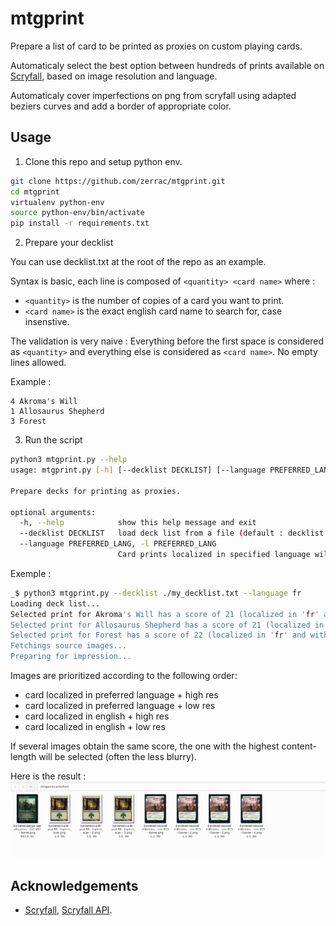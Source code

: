 # mtgprint

Prepare a list of card to be printed as proxies on custom playing cards.

Automaticaly select the best option between hundreds of prints available on [Scryfall](https://scryfall.com/), based on image resolution and language.

Automaticaly cover imperfections on png from scryfall using adapted beziers curves and add a border of appropriate color.

## Usage

1. Clone this repo and setup python env.

```bash
git clone https://github.com/zerrac/mtgprint.git
cd mtgprint
virtualenv python-env
source python-env/bin/activate
pip install -r requirements.txt
```

2. Prepare your decklist

You can use decklist.txt at the root of the repo as an example.

Syntax is basic, each line is composed of `<quantity> <card name>` where :
- `<quantity>` is the number of copies of a card you want to print.
- `<card name>` is the exact english card name to search for, case insenstive. 

The validation is very naive : Everything before the first space is considered as `<quantity>` and everything else is considered as `<card name>`.
No empty lines allowed. 

Example :
```
4 Akroma's Will
1 Allosaurus Shepherd
3 Forest
```

3. Run the script

```bash
python3 mtgprint.py --help
usage: mtgprint.py [-h] [--decklist DECKLIST] [--language PREFERRED_LANG]

Prepare decks for printing as proxies.

optional arguments:
  -h, --help            show this help message and exit
  --decklist DECKLIST   load deck list from a file (default : decklist.txt)
  --language PREFERRED_LANG, -l PREFERRED_LANG
                        Card prints localized in specified language will be prioritized. Please use ISO code. (default : fr)
```

Exemple :

```bash
_$ python3 mtgprint.py --decklist ./my_decklist.txt --language fr
Loading deck list...
Selected print for Akroma's Will has a score of 21 (localized in 'fr' and with image quality 'lowres')
Selected print for Allosaurus Shepherd has a score of 21 (localized in 'fr' and with image quality 'lowres')
Selected print for Forest has a score of 22 (localized in 'fr' and with image quality 'highres_scan')
Fetchings source images...
Preparing for impression...
```
Images are prioritized according to the following order:
  - card localized in preferred language + high res
  - card localized in preferred language + low res
  - card localized in english + high res
  - card localized in english + low res

If several images obtain the same score, the one with the highest content-length will be selected (often the less blurry).


Here is the result : ![results](./docs/results.png)


## Acknowledgements

- [Scryfall](https://scryfall.com/), [Scryfall API](https://scryfall.com/docs/api).
